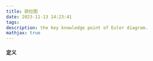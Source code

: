 ```yaml
---
title: 欧拉图
date: 2023-11-13 14:23:41
tags:
description: the key knowledge point of Euler diagram. 
mathjax: true
---
```


#### 定义


